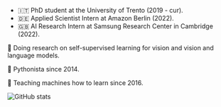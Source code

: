 - 🇮🇹 PhD student at the University of Trento (2019 - cur).
- 🇩🇪 Applied Scientist Intern at Amazon Berlin (2022).
- 🇬🇧 AI Research Intern at Samsung Research Center in Cambridge (2022).


:notebook: Doing research on self-supervised learning for vision and vision and language models.

:snake: Pythonista since 2014.

:robot: Teaching machines how to learn since 2016.
 
![GitHub stats](https://github-readme-stats.vercel.app/api?username=vturrisi&show_icons=true&theme=transparent)
